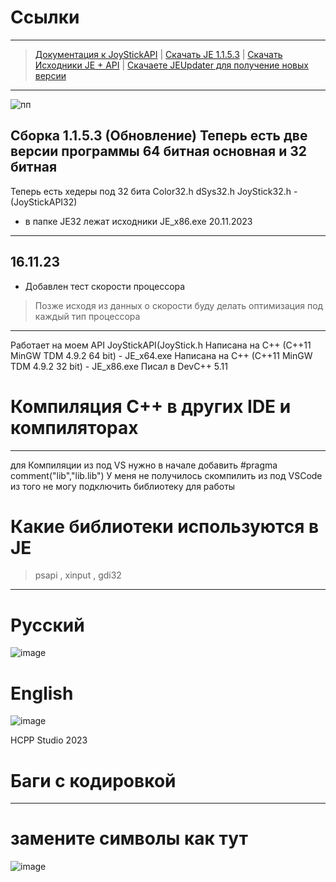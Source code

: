 # Ссылки
-----------------------------------------------------------------------------
 > [Документация к JoyStickAPI](./JoyStickAPI.md)
 |
 > [Скачать JE 1.1.5.3](https://github.com/HCPP20334/JoyStickTest/releases/download/JE/JE.exe)
 |
 > [Скачать Исходники JE + API](https://github.com/HCPP20334/JoyStickTest/archive/refs/tags/JE.zip)
 |
 > [Скачаете JEUpdater для получение новых версии](https://github.com/HCPP20334/JoyStickTest/releases/download/JEUpdater/JEUpdate.exe)
-----------------------------------------------------------------------------
![пп](https://github.com/HCPP20334/JoyStickTest/assets/76736848/c8047a11-4896-47fa-8d3e-63d06deb7dc5)

 Сборка 1.1.5.3 (Обновление)
 Теперь есть две версии программы
 64 битная основная и 32 битная 
 ---------------------------
 Теперь есть хедеры под 32 бита
 Color32.h
 dSys32.h
 JoyStick32.h - (JoyStickAPI32)
 * в папке JE32 лежат исходники JE_x86.exe
20.11.2023
--------------------------------------------------------
16.11.23
-------

 * Добавлен тест скорости процессора
> Позже исходя из данных о скорости буду делать оптимизация под каждый тип процессора
------------------------------------------------------
Работает на моем API JoyStickAPI(JoyStick.h
Написана на С++ (С++11 MinGW TDM 4.9.2 64 bit) - JE_x64.exe 
Написана на С++ (С++11 MinGW TDM 4.9.2 32 bit) - JE_x86.exe
Писал в DevC++ 5.11 
# Компиляция С++ в других IDE и компиляторах
-------------------------------------------------------
для Компиляции из под VS нужно в начале добавить #pragma comment("lib","lib.lib") 
У меня не получилось скомпилить из под VSCode из того не могу подключить библиотеку для работы 
# Какие библиотеки используются в JE
> psapi , xinput , gdi32
-------------------------------------------------------
# Русcкий
![image](https://github.com/HCPP20334/JoyStickTest/assets/76736848/f7870d10-da42-49bd-bddb-e618524fd0d7)

# English
![image](https://github.com/HCPP20334/JoyStickTest/assets/76736848/ed2c84b1-88ef-4402-b01f-765d9abc0675)

HCPP Studio 2023
# Баги с кодировкой 
-------------
# замените символы как тут
![image](https://github.com/HCPP20334/JoyStickTest/assets/76736848/da97c999-7709-4d19-b30d-bb6621206e4e)

